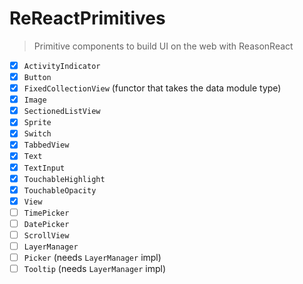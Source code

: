 # ReReactPrimitives

> Primitive components to build UI on the web with ReasonReact

- [x] `ActivityIndicator`
- [x] `Button`
- [x] `FixedCollectionView` (functor that takes the data module type)
- [x] `Image`
- [x] `SectionedListView`
- [x] `Sprite`
- [x] `Switch`
- [x] `TabbedView`
- [x] `Text`
- [x] `TextInput`
- [x] `TouchableHighlight`
- [x] `TouchableOpacity`
- [x] `View`
- [ ] `TimePicker`
- [ ] `DatePicker`
- [ ] `ScrollView`
- [ ] `LayerManager`
- [ ] `Picker` (needs `LayerManager` impl)
- [ ] `Tooltip` (needs `LayerManager` impl)
